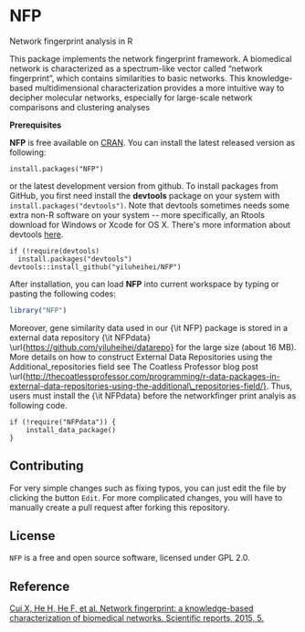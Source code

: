 # NFP
Network fingerprint analysis in R

This package implements the network fingerprint framework. A biomedical network is characterized as a spectrum-like vector called “network fingerprint”, which contains similarities to basic networks. This knowledge-based multidimensional characterization provides a more intuitive way to decipher molecular networks, especially for large-scale network comparisons and clustering analyses

**Prerequisites**

**NFP** is free available on [CRAN](https://cran.r-project.org). You can 
install the latest released version as following:

```{r,eval=FALSE} 
install.packages("NFP")
```

or the latest development version from github. To install packages from GitHub,
you first need install the **devtools** package on your system with 
`install.packages("devtools")`. Note that devtools sometimes needs some 
extra non-R software on your system -- more specifically, an Rtools download for
Windows or Xcode for OS X. There's more information about devtools
[here](https://github.com/hadley/devtools).
  
```{r,eval=FALSE} 
if (!require(devtools) 
  install.packages("devtools") 
devtools::install_github("yiluheihei/NFP") 
```


After installation, you can load **NFP** into current workspace by typing or pasting the following codes:

 ```R
library("NFP")
 ```

 Moreover, gene similarity data used in our {\it NFP} package is stored in a external data repository {\it NFPdata} \url{https://github.com/yiluheihei/datarepo} for the large size (about 16 MB). More details on how to construct External Data Repositories using the Additional\_repositories field see The Coatless Professor blog post \url{http://thecoatlessprofessor.com/programming/r-data-packages-in-external-data-repositories-using-the-additional\_repositories-field/}. Thus, users must install the {\it NFPdata} before the networkfinger print analyis as following code.

```
if (!require("NFPdata")) {
    install_data_package()
}
```

## Contributing

For very simple changes such as fixing typos, you can just edit the file by clicking the button `Edit`. 
For more complicated changes, you will have to manually create a pull request after forking this repository.
 
## License

`NFP` is a free and open source software, licensed under GPL 2.0.

## Reference

[Cui X, He H, He F, et al. Network fingerprint: a knowledge-based characterization of biomedical networks. Scientific reports, 2015, 5.](http://www.nature.com/articles/srep13286)

